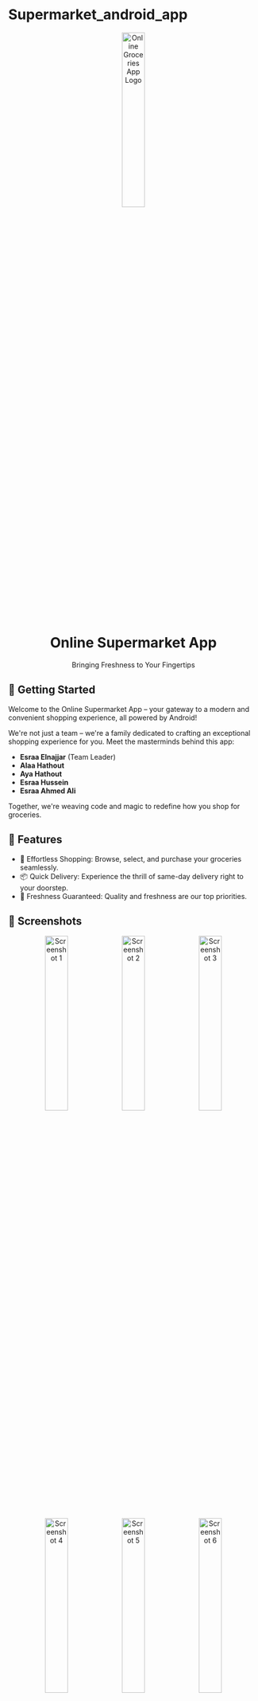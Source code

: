 # Supermarket_android_app
<p align="center">
  <img src="https://github.com/EsraaElnajjar/Supermarket_android_app/assets/114526210/6dc53b90-dd77-4b9d-9421-13601eb8fb50" alt="Online Groceries App Logo" width="30%">
</p>

<h1 align="center">Online Supermarket App</h1>

<p align="center">Bringing Freshness to Your Fingertips</p>


## 🚀 Getting Started

Welcome to the Online Supermarket App – your gateway to a modern and convenient shopping experience, all powered by Android!



We're not just a team – we're a family dedicated to crafting an exceptional shopping experience for you. Meet the masterminds behind this app:

- **Esraa Elnajjar** (Team Leader)
- **Alaa Hathout**
- **Aya Hathout**
- **Esraa Hussein**
- **Esraa Ahmed Ali**

Together, we're weaving code and magic to redefine how you shop for groceries.

## 🌟 Features

- 🛒 Effortless Shopping: Browse, select, and purchase your groceries seamlessly.
- 📦 Quick Delivery: Experience the thrill of same-day delivery right to your doorstep.
- 🥑 Freshness Guaranteed: Quality and freshness are our top priorities.

## 📸 Screenshots

<p align="center">
  <img src="https://github.com/EsraaElnajjar/Supermarket_android_app/assets/114526210/bf817d2f-84b7-4c11-aa1a-9c7ac041d32b" alt="Screenshot 1" width="30%">
  <img src="https://github.com/EsraaElnajjar/Supermarket_android_app/assets/114526210/3b00cddf-55b8-4e72-9a30-fc000ea8fcab" alt="Screenshot 2" width="30%">
  <img src="https://github.com/EsraaElnajjar/Supermarket_android_app/assets/114526210/08af7e4a-564d-49fa-a28b-463e44361387" alt="Screenshot 3" width="30%">
  <img src="https://github.com/EsraaElnajjar/Supermarket_android_app/assets/114526210/956b3d59-deb7-43d2-b66d-fb298087a192" alt="Screenshot 4" width="30%">
  <img src="https://github.com/EsraaElnajjar/Supermarket_android_app/assets/114526210/5b379c2a-5a71-4d28-b78f-186d528ce5ee" alt="Screenshot 5" width="30%">
  <img src="[https://github.com/EsraaElnajjar/Supermarket_android_app/assets/114526210/27bce753-45c5-4180-855d-ececb9c](https://user-images.githubusercontent.com/114526210/260320367-b2afac4a-785d-4be3-b490-71f3ba9bd6e9.jpg)" alt="Screenshot 6" width="30%">
  <img src="https://user-images.githubusercontent.com/114526210/260320362-e242c785-e9ee-4c66-be90-54c9354da575.jpg" alt="Screenshot 7" width="30%">
  <img src="https://github.com/EsraaElnajjar/Supermarket_android_app/assets/114526210/b2afac4a-785d-4be3-b490-71f3ba9bd6e9" alt="Screenshot 8" width="30%">
  <img src="https://github.com/EsraaElnajjar/Supermarket_android_app/assets/114526210/196a86c1-babb-4222-9df8-1c610f7265af" alt="Screenshot 9" width="30%">
  <img src="https://github.com/EsraaElnajjar/Supermarket_android_app/assets/114526210/f4b91cc5-5dc2-4c36-82c4-0c4ac35da58d" alt="Screenshot 10" width="30%">
  <img src="https://github.com/EsraaElnajjar/Supermarket_android_app/assets/114526210/7e2ad77c-2964-44af-85ce-d9bd49a5c088" alt="Screenshot 11" width="30%">
</p>

## 📞 Contact Us

Have questions, feedback, or just want to say hi? Feel free to reach out to any of our team members:

- **Esraa Elnajjar**
  Email: [esraa.elnajjar@example.com](mailto:esraa.elnajjar@example.com)

We're excited to hear from you and are here to assist you every step of the way!

---

<p align="center">
  Crafted with ❤️ by the Online Supermarket Team
</p>

